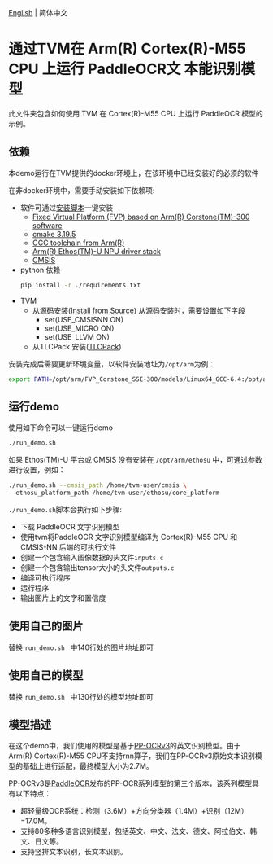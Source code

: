 <!--- Licensed to the Apache Software Foundation (ASF) under one -->
<!--- or more contributor license agreements.  See the NOTICE file -->
<!--- distributed with this work for additional information -->
<!--- regarding copyright ownership.  The ASF licenses this file -->
<!--- to you under the Apache License, Version 2.0 (the -->
<!--- "License"); you may not use this file except in compliance -->
<!--- with the License.  You may obtain a copy of the License at -->

<!---   http://www.apache.org/licenses/LICENSE-2.0 -->

<!--- Unless required by applicable law or agreed to in writing, -->
<!--- software distributed under the License is distributed on an -->
<!--- "AS IS" BASIS, WITHOUT WARRANTIES OR CONDITIONS OF ANY -->
<!--- KIND, either express or implied.  See the License for the -->
<!--- specific language governing permissions and limitations -->
<!--- under the License. -->
[English](README.md) | 简体中文

通过TVM在 Arm(R) Cortex(R)-M55 CPU 上运行 PaddleOCR文 本能识别模型
===============================================================

此文件夹包含如何使用 TVM 在 Cortex(R)-M55 CPU 上运行 PaddleOCR 模型的示例。

依赖
-------------
本demo运行在TVM提供的docker环境上，在该环境中已经安装好的必须的软件


在非docker环境中，需要手动安装如下依赖项: 

- 软件可通过[安装脚本](https://github.com/apache/tvm/blob/main/docker/install/ubuntu_install_ethosu_driver_stack.sh)一键安装
  - [Fixed Virtual Platform (FVP) based on Arm(R) Corstone(TM)-300 software](https://developer.arm.com/tools_-and-software/open-source-software/arm-platforms-software/arm-ecosystem-fvps)
  - [cmake 3.19.5](https://github.com/Kitware/CMake/releases/)
  - [GCC toolchain from Arm(R)](https://developer.arm.com/-/media/Files/downloads/gnu-rm/10-2020q4/gcc-arm-none-eabi-10-2020-q4-major-x86_64-linux.tar.bz2)
  - [Arm(R) Ethos(TM)-U NPU driver stack](https://review.mlplatform.org)
  - [CMSIS](https://github.com/ARM-software/CMSIS_5)
- python 依赖
  ```bash
  pip install -r ./requirements.txt
  ```
- TVM
  - 从源码安装([Install from Source](https://tvm.apache.org/docs/install/from_source.html))
    从源码安装时，需要设置如下字段
      - set(USE_CMSISNN ON)
      - set(USE_MICRO ON)
      - set(USE_LLVM ON)
  - 从TLCPack 安装([TLCPack](https://tlcpack.ai/))

安装完成后需要更新环境变量，以软件安装地址为`/opt/arm`为例：
```bash
export PATH=/opt/arm/FVP_Corstone_SSE-300/models/Linux64_GCC-6.4:/opt/arm/cmake/bin:$PATH
```

运行demo
----------------------------
使用如下命令可以一键运行demo

```bash
./run_demo.sh
```

如果 Ethos(TM)-U 平台或 CMSIS 没有安装在 `/opt/arm/ethosu` 中，可通过参数进行设置，例如：

```bash
./run_demo.sh --cmsis_path /home/tvm-user/cmsis \
--ethosu_platform_path /home/tvm-user/ethosu/core_platform
```

`./run_demo.sh`脚本会执行如下步骤:
- 下载 PaddleOCR 文字识别模型
- 使用tvm将PaddleOCR 文字识别模型编译为 Cortex(R)-M55 CPU 和 CMSIS-NN 后端的可执行文件
- 创建一个包含输入图像数据的头文件`inputs.c`
- 创建一个包含输出tensor大小的头文件`outputs.c`
- 编译可执行程序
- 运行程序
- 输出图片上的文字和置信度

使用自己的图片
--------------------
替换 `run_demo.sh ` 中140行处的图片地址即可

使用自己的模型
--------------------
替换 `run_demo.sh ` 中130行处的模型地址即可

模型描述
-----------------

在这个demo中，我们使用的模型是基于[PP-OCRv3](https://github.com/PaddlePaddle/PaddleOCR/blob/dygraph/doc/doc_ch/PP-OCRv3_introduction.md)的英文识别模型。由于Arm(R) Cortex(R)-M55 CPU不支持rnn算子，我们在PP-OCRv3原始文本识别模型的基础上进行适配，最终模型大小为2.7M。

PP-OCRv3是[PaddleOCR](https://github.com/PaddlePaddle/PaddleOCR)发布的PP-OCR系列模型的第三个版本，该系列模型具有以下特点：
   - 超轻量级OCR系统：检测（3.6M）+方向分类器（1.4M）+识别（12M）=17.0M。
   - 支持80多种多语言识别模型，包括英文、中文、法文、德文、阿拉伯文、韩文、日文等。 
   - 支持竖排文本识别，长文本识别。

